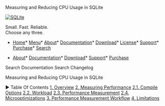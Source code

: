 




Measuring and Reducing CPU Usage in SQLite




[![SQLite](images/sqlite370_banner.gif)](index.html)


Small. Fast. Reliable.  
Choose any three.


* [Home](index.html)* [Menu](javascript:void(0))* [About](about.html)* [Documentation](docs.html)* [Download](download.html)* [License](copyright.html)* [Support](support.html)* [Purchase](prosupport.html)* [Search](javascript:void(0))




* [About](about.html)* [Documentation](docs.html)* [Download](download.html)* [Support](support.html)* [Purchase](prosupport.html)






Search Documentation
Search Changelog










Measuring and Reducing CPU Usage in SQLite


►
Table Of Contents
[1\. Overview](#overview)
[2\. Measuring Performance](#measuring_performance)
[2\.1\. Compile Options](#compile_options)
[2\.2\. Workload](#workload)
[2\.3\. Performance Measurement](#performance_measurement)
[2\.4\. Microoptimizations](#microoptimizations)
[3\. Performance Measurement Workflow](#performance_measurement_workflow)
[4\. Limitations](#limitations)





